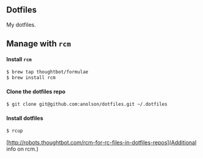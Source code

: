 ## Dotfiles

My dotfiles.

## Manage with `rcm`

#### Install `rcm`

```sh
$ brew tap thoughtbot/formulae
$ brew install rcm
```

#### Clone the dotfiles repo

```sh
$ git clone git@github.com:anolson/dotfiles.git ~/.dotfiles
```

#### Install dotfiles

```sh
$ rcup
```

[http://robots.thoughtbot.com/rcm-for-rc-files-in-dotfiles-repos](Additional info on rcm.)